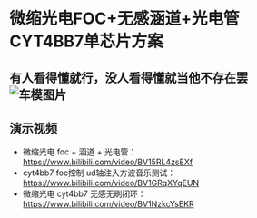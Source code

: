 # 微缩光电FOC+无感涵道+光电管 CYT4BB7单芯片方案
有人看得懂就行，没人看得懂就当他不存在罢
![车模图片](https://calvaria.s-ul.eu/aTzXkOSt)
------

## 演示视频
- 微缩光电 foc + 涵道 + 光电管：https://www.bilibili.com/video/BV15RL4zsEXf
- cyt4bb7 foc控制 ud轴注入方波音乐测试：https://www.bilibili.com/video/BV1GRqXYqEUN
- 微缩光电 cyt4bb7 无感无刷闭环：https://www.bilibili.com/video/BV1NzkcYsEKR
